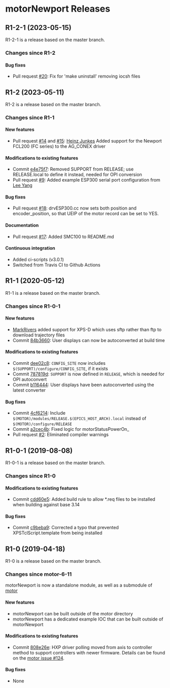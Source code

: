 # motorNewport Releases

## __R1-2-1 (2023-05-15)__
R1-2-1 is a release based on the master branch.

### Changes since R1-2

#### Bug fixes
* Pull request [#20](https://github.com/epics-motor/motorNewport/pull/20): Fix for 'make uninstall' removing iocsh files

## __R1-2 (2023-05-11)__
R1-2 is a release based on the master branch.

### Changes since R1-1

#### New features
* Pull request [#14](https://github.com/epics-motor/motorNewport/pull/14) and [#15](https://github.com/epics-motor/motorNewport/pull/15): [Heinz Junkes](https://github.com/hjunkes) Added support for the Newport FCL200 (FC series) to the AG_CONEX driver

#### Modifications to existing features
* Commit [e4e75f7](https://github.com/epics-motor/motorNewport/commit/e4e75f7db0ed7947158c24f070d5eda1f2dc78d5): Removed SUPPORT from RELEASE; use RELEASE.local to define it instead, needed for OPI conversion
* Pull request [#9](https://github.com/epics-motor/motorNewport/pull/9): Added example ESP300 serial port configuration from [Lee Yang](https://github.com/LeeYangLBLBCS)

#### Bug fixes
* Pull request [#18](https://github.com/epics-motor/motorNewport/pull/18): drvESP300.cc now sets both position and encoder_position, so that UEIP of the motor record can be set to YES.

#### Documentation
* Pull request [#17](https://github.com/epics-motor/motorNewport/pull/17): Added SMC100 to README.md

#### Continuous integration
* Added ci-scripts (v3.0.1)
* Switched from Travis CI to Github Actions

## __R1-1 (2020-05-12)__
R1-1 is a release based on the master branch.  

### Changes since R1-0-1

#### New features
* [MarkRivers](https://github.com/MarkRivers) added support for XPS-D which uses sftp rather than ftp to download trajectory files
* Commit [84b3660](https://github.com/epics-motor/motorNewport/commit/84b36607b5cb2596aa98e7847e3f6a321d8b9899): User displays can now be autoconverted at build time

#### Modifications to existing features
* Commit [dee02c8](https://github.com/epics-motor/motorNewport/commit/dee02c8d42d4f9466926c17fb9c8d90b7acd2cea): ``CONFIG_SITE`` now includes ``$(SUPPORT)/configure/CONFIG_SITE``, if it exists
* Commit [787819d](https://github.com/epics-motor/motorNewport/commit/787819d72ace6acb67efb4775b1a89f38af85063): ``SUPPORT`` is now defined in ``RELEASE``, which is needed for OPI autoconvert
* Commit [b116444](https://github.com/epics-motor/motorNewport/commit/b116444e610a13c06f74c2641ff12a189f1d3417): User displays have been autoconverted using the latest converter

#### Bug fixes
* Commit [4cf6214](https://github.com/epics-motor/motorNewport/commit/4cf6214bffc74f0784a2b141a1453f8fb01a05c8): Include ``$(MOTOR)/modules/RELEASE.$(EPICS_HOST_ARCH).local`` instead of ``$(MOTOR)/configure/RELEASE``
* Commit [a2cec4b](https://github.com/epics-motor/motorNewport/commit/a2cec4bd92977b3659f2c9c2d427a5a74760cc8f): Fixed logic for motorStatusPowerOn_
* Pull request [#2](https://github.com/epics-motor/motorNewport/pull/2): Eliminated compiler warnings

## __R1-0-1 (2019-08-08)__
R1-0-1 is a release based on the master branch.

### Changes since R1-0

#### Modifications to existing features
* Commit [cdd60e5](https://github.com/epics-motor/motorNewport/commit/cdd60e596f2e2855af6fd76c4320e7ed6102542f): Added build rule to allow *.req files to be installed when building against base 3.14

#### Bug fixes
* Commit [c9beba9](https://github.com/epics-motor/motorNewport/commit/c9beba9bbca2b55f4a068a445603fb3a9bf05660): Corrected a typo that prevented XPSTclScript.template from being installed

## __R1-0 (2019-04-18)__
R1-0 is a release based on the master branch.  

### Changes since motor-6-11

motorNewport is now a standalone module, as well as a submodule of [motor](https://github.com/epics-modules/motor)

#### New features
* motorNewport can be built outside of the motor directory
* motorNewport has a dedicated example IOC that can be built outside of motorNewport

#### Modifications to existing features
* Commit [808e26e](https://github.com/epics-motor/motorNewport/commit/808e26ef1a8418d8d07742454a6c311e77d5654a): HXP driver polling moved from axis to controller method to support controllers with newer firmware. Details can be found on the [motor issue #124](https://github.com/epics-modules/motor/issues/124).

#### Bug fixes
* None
